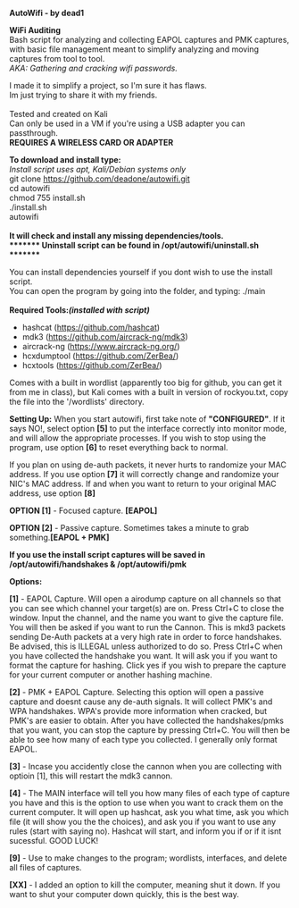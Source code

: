 <b>AutoWifi - by dead1</b>

<b>WiFi Auditing</b><br>
Bash script for analyzing and collecting EAPOL captures and PMK captures, with basic file management meant to simplify analyzing
and moving captures from tool to tool.<br>
<i>AKA: Gathering and cracking wifi passwords.</i>

I made it to simplify a project, so I'm sure it has flaws.<br>
Im just trying to share it with my friends.<br><br>
Tested and created on Kali<br>
Can only be used in a VM if you're using a USB adapter you can passthrough.<BR>
<b>REQUIRES A WIRELESS CARD OR ADAPTER</b>

<b>To download and install type:</b><br>
<i>Install script uses apt, Kali/Debian systems only</i> <br>
git clone https://github.com/deadone/autowifi.git<br>
cd autowifi<br>
chmod 755 install.sh<br>
./install.sh<br>
autowifi<br><br>
<b>It will check and install any missing dependencies/tools.<br>
******* Uninstall script can be found in /opt/autowifi/uninstall.sh *******</b>

You can install dependencies yourself if you dont wish to use the install script.<br>
You can open the program by going into the folder, and typing: ./main<br><br>
<b>Required Tools:<i>(installed with script)</i></b> 
* hashcat (https://github.com/hashcat)
* mdk3 (https://github.com/aircrack-ng/mdk3)
* aircrack-ng (https://www.aircrack-ng.org/)
* hcxdumptool (https://github.com/ZerBea/)
* hcxtools (https://github.com/ZerBea/)

Comes with a built in wordlist (apparently too big for github, you
can get it from me in class), but Kali comes with a built in version of
rockyou.txt, copy the file into the '/wordlists' directory.

<b>Setting Up:</b>
When you start autowifi, first take note of <b>"CONFIGURED"</b>. If
it says NO!, select option <b>[5]</b> to put the interface correctly
into monitor mode, and will allow the appropriate processes. If
you wish to stop using the program, use option <b>[6]</b> to reset
everything back to normal. 

If you plan on using de-auth packets, it never hurts to randomize your 
MAC address. If you use option <b>[7]</b> it will correctly change and 
randomize your NIC's MAC address. If and when you want to return to 
your original MAC address, use option <b>[8]</b>

<b>OPTION [1]</b> - Focused capture. <b>[EAPOL]</b>

<b>OPTION [2]</b> - Passive capture. Sometimes takes a minute to grab something.<b>[EAPOL + PMK]</b>

<b>If you use the install script captures will be saved in /opt/autowifi/handshakes & /opt/autowifi/pmk</b>

<b>Options:</b>

<b>[1]</b> - EAPOL Capture. Will open a airodump capture on all channels
   so that you can see which channel your target(s) are on. Press 
   Ctrl+C to close the window. Input the channel, and the name you
   want to give the capture file. You will then be asked if you want 
   to run the Cannon. This is mkd3 packets sending De-Auth packets at
   a very high rate in order to force handshakes. Be advised, this is 
   ILLEGAL unless authorized to do so. Press Ctrl+C when you have collected
   the handshake you want. It will ask you if you want to format the capture
   for hashing. Click yes if you wish to prepare the capture for your current
   computer or another hashing machine.

 <b>[2]</b> - PMK + EAPOL Capture. Selecting this option will open a passive capture
   and doesnt cause any de-auth signals. It will collect PMK's and WPA handshakes.
   WPA's provide more information when cracked, but PMK's are easier to obtain. After
   you have collected the handshakes/pmks that you want, you can stop the capture
   by pressing Ctrl+C. You will then be able to see how many of each type you collected.
   I generally only format EAPOL.

 <b>[3]</b> - Incase you accidently close the cannon when you are collecting with optioin [1],
   this will restart the mdk3 cannon.

 <b>[4]</b> - The MAIN interface will tell you how many files of each type of capture you have
   and this is the option to use when you want to crack them on the current computer. It
   will open up hashcat, ask you what time, ask you which file (it will show you the
   the choices), and ask you if you want to use any rules (start with saying no).
   Hashcat will start, and inform you if or if it isnt sucessful. GOOD LUCK!
   
 <b>[9]</b> - Use to make changes to the program; wordlists, interfaces, and delete all 
   files of captures.

 <b>[XX]</b> - I added an option to kill the computer, meaning shut it down. If you
   want to shut your computer down quickly, this is the best way.
